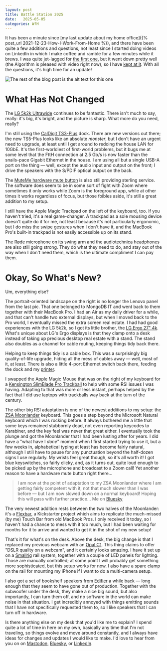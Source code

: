 ```yaml
---
layout: post
title: Battle Station 2025 
date:   2025-05-05
categories: WfH 
---
```


It has been a minute since [my last update about my home office]({% post_url 2021-12-23-How-I-Work-From-Home %}), and there have been quite a few additions and questions, not least since I started doing videos on LinkedIn in which I make coffee and ramble for a few minutes while it brews. I was quite jet-lagged for [the first one](https://www.linkedin.com/posts/dwellington_ai-agenticai-llm-activity-7320796608030253056-z-S8), but it went down pretty well (the Algorithm is pleased with video right now), so I have [kept at it](https://www.linkedin.com/posts/dwellington_enterprise-ai-snaplogicsko-activity-7303012742087544832-SkKr). With all the questions, it's high time for an update!

![The rest of the blog post is the alt text for this one](/images/battle-station-2025.jpg)

# What Has Not Changed

The [LG 5k2k Ultrawide](https://www.lg.com/us/monitors/lg-34WK95U-W-ultrawide-monitor) continues to be fantastic. There isn't much to say, really: it's big, it's bright, and the picture is sharp. What more do you need, really?

I'm still using the [CalDigit TS3-Plus](https://www.caldigit.com/ts3-plus/) dock. There are new versions out there; the new TS5-Plus looks like an absolute *monster*, but I don't have an urgent need to upgrade, at least until I get around to redoing the house LAN for 10GbE. It's the first-worldiest of first-world problems, but it bugs me at some level that the FttH connection at 2.5 Gb/s is now faster than the snails-pace Gigabit Ethernet in the house. I am using all but a single USB-A port on the thing — well, except the audio input and output on the front; I drive the speakers with the S/PDIF optical output on the back.

The [MuteMe hardware mute button](https://muteme.com/) is also still providing sterling service. The software does seem to be in some sort of fight with Zoom where sometimes it only works while Zoom is the foreground app, while at other times it works regardless of focus, but those foibles aside, it's still a great addition to my setup.

I still have the Apple Magic Trackpad on the left of the keyboard, too. If you haven't tried, it's a real game-changer. A trackpad as a sole mousing device doesn't quite do it for me, not least because it's not particularly ergonomic, but I do miss the swipe gestures when I don't have it, and the MacBook Pro's built-in trackpad is not easily accessible up on its stand.

The Røde microphone on its swing arm and the audiotechnica headphones are also still going strong. They do what they need to do, and stay out of the way when I don't need them, which is the ultimate compliment I can pay them.

# Okay, So What's New?

Um, everything else?

The portrait-oriented landscape on the right is no longer the Lenovo panel from the last pic. That one belonged to MongoDB IT and went back to them together with their MacBook Pro. I had an Air as my daily driver for a while, and that can't handle two external displays, but when I moved back to the Pro world, I eventually missed the extra screen real estate. I had had good experiences with the LG 5k2k, so I got its little brother, the [LG Ergo 27" 4k](https://www.lg.com/us/business/computer-monitors/lg-27bn88u-b). What's unique about LG's Ergo displays is that they clamp onto a desk instead of taking up precious desktop real estate with a stand. The stand also doubles as a channel for cable routing, keeping things tidy back there.

Helping to keep things tidy is a cable box. This was a surprisingly big quality-of-life upgrade, hiding all the mess of cables away — well, most of it, at least. There is also a little 4-port Ethernet switch back there, feeding the dock and my [printer](https://findthethread.blog/Printing-Money/). 

I swapped the Apple Magic Mouse that was on the right of my keyboard for a [Kensington SlimBlade Pro Trackball](https://www.kensington.com/p/products/electronic-control-solutions/trackball-products/slimblade-pro-trackball/) to help with some RSI issues I was having. Adapting to that was more or less instant, perhaps helped by the fact that I did use laptops with trackballs way back at the turn of the century.

The other big RSI adaptation is one of the newest additions to my setup: the [ZSA Moonlander](https://www.zsa.io/moonlander) keyboard. This goes a step beyond the Microsoft Natural keyboard which I was rocking before. It always bothered me a little that some keys remained stubbornly dead, not even reporting keycodes to Karabiner, and the key feel was never that great either. I eventually took the plunge and got the Moonlander that I had been lusting after for years. I did have a "what have I *done*" moment when I first started trying to use it, but a few weeks in, alphabetical typing at least has become fairly natural, although I still have to pause for any punctuation beyond the half-dozen signs I use regularly. My wrists feel great though, so it's all worth it! I got blue keyswitches, so fairly clicky, and, as it turns out, quite loud enough to be picked up by the microphone and broadcast to a Zoom call! Yet another reason to have a hardware mute button right there…

> I am now at the point of adaptation to my ZSA Moonlander where I am getting fairly competent with it, not that much slower than I was before — but I am now slowed down on a normal keyboard! Hoping this will pass with further practice…
> Me on [Bluesky](https://bsky.app/profile/theriotnrrd.bsky.social/post/3lo67zyggxk2z)

The very newest addition rests between the two halves of the Moonlander: it's a [Flexbar](https://eniacelec.com/products/flexbar), a Kickstarter project which aims to replicate the much-missed (by me) Touch Bar from old MacBook Pros. I only received it today, so I haven't had a chance to mess with it too much, but I had been waiting for months for it to arrive and wanted to get it in the shot of my new setup!

That's it for what's on the desk. Above the desk, the big change is that I replaced my previous webcam with an [Opal C1](https://opalcamera.com/opal-c1). This thing claims to offer "DSLR quality on a webcam", and it certainly looks amazing. I have it set up on a [Smallrig](https://www.smallrig.com) rail system, together with a couple of LED panels for lighting. Those are manually controlled; at some point I will probably get something more sophisticated, but this setup works for now. I also have a spare clamp on the rail for mounting my iPhone if I want to do a multi-camera setup.

I also got a set of bookshelf speakers from [Edifier](https://www.edifier.com) a while back — long enough that they seem to have gone out of production. Together with the subwoofer under the desk, they make a nice big sound, but also importantly, I can turn them off, and no software in the world can make noise in that situation. I get incredibly annoyed with things emitting sounds that I have not specifically requested them to, so I like speakers that I can turn off in hardware.

Is there anything else on my desk that you'd like me to explain? I spend quite a lot of time in here on my own, basically any time that I'm not traveling, so things evolve and move around constantly, and I always have ideas for changes and updates I would like to make. I'd love to hear from you on on [Mastodon](https://mastodon.social/@riotnrrd), [Bluesky](https://bsky.app/profile/theriotnrrd.bsky.social), or [LinkedIn](https://www.linkedin.com/in/dwellington/).